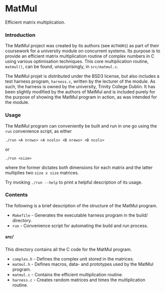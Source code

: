 # MatMul

Efficient matrix multiplication.

### Introduction

The MatMul project was created by its authors (see `AUTHORS`) as part of their
coursework for a university module on concurrent systems. Its purpose is to
provide an efficient matrix multiplication routine of complex numbers in C using
various optimisation techniques. This core multiplication routine, `matmul()`,
can be found, unsurprisingly, in `src/matmul.c`.

The MatMul projet is distributed under the BSD3 license, but also includes
a test harness program, `harness.c`, written by the lecturer of the module.
As such, the harness is owned by the university, Trinity College Dublin. It has
been slightly modified by the authors of MatMul and is included purely for the
purpose of showing the MatMul program in action, as was intended for the module.

### Usage

The MatMul program can conveniently be built and run in one go using the `run`
convenience script, as either

    ./run <A nrows> <A ncols> <B nrows> <B ncols>

or

    ./run <size>

where the former dictates both dimensions for each matrix and the latter
multiplies two `size x size` matrices.

Try invoking `./run --help` to print a helpful description of its usage.

### Contents

The following is a brief description of the structure of the MatMul program.

* `Makefile` - Generates the executable harness program in the build/ directory.
* `run`      - Convenience script for automating the build and run process.

##### src/

This directory contains all the C code for the MatMul program.

* `complex.h` - Defines the complex unit stored in the matrices.
* `matmul.h`  - Defines macros, data- and prototypes used by the MatMul program.
* `matmul.c`  - Contains the efficient multiplication routine.
* `harness.c` - Creates random matrices and times the multiplication routine.
